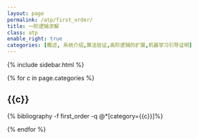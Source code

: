 ```yaml
---
layout: page
permalink: /atp/first_order/
title: 一阶逻辑求解
class: atp
enable_right: true
categories: [概述, 系统介绍,算法验证,高阶逻辑的扩展,机器学习引导证明]
---
```

{% include sidebar.html %}
<div class="publications">
{% for c in page.categories %}
<h2 class="year">{{c}}</h2>
{% bibliography -f first_order -q @*[category={{c}}]%}

{% endfor %}
</div>
